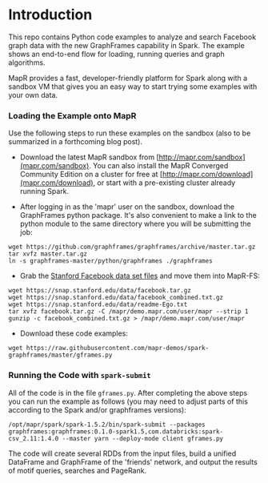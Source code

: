 # Introduction
This repo contains Python code examples to analyze and search Facebook graph data with the new GraphFrames capability in Spark.  The example shows an end-to-end flow for loading, running queries and graph algorithms.  

MapR provides a fast, developer-friendly platform for Spark along with a sandbox VM that gives you an easy way to start trying some examples with your own data.

### Loading the Example onto MapR

Use the following steps to run these examples on the sandbox (also to be summarized in a forthcoming blog post).

* Download the latest MapR sandbox from [http://mapr.com/sandbox](mapr.com/sandbox). You can also install the MapR Converged Community Edition on a cluster for free at [http://mapr.com/download](mapr.com/download), or start with a pre-existing cluster already running Spark.  

* After logging in as the 'mapr' user on the sandbox, download the GraphFrames python package. It's also convenient to make a link to the python module to the same directory where you will be submitting the job:
```
wget https://github.com/graphframes/graphframes/archive/master.tar.gz
tar xvfz master.tar.gz
ln -s graphframes-master/python/graphframes ./graphframes
```
* Grab the [Stanford Facebook data set files](https://snap.stanford.edu/data/egonets-Facebook.html) and move them into MapR-FS:
```
wget https://snap.stanford.edu/data/facebook.tar.gz
wget https://snap.stanford.edu/data/facebook_combined.txt.gz
wget https://snap.stanford.edu/data/readme-Ego.txt
tar xvfz facebook.tar.gz -C /mapr/demo.mapr.com/user/mapr --strip 1
gunzip -c facebook_combined.txt.gz > /mapr/demo.mapr.com/user/mapr
```
* Download these code examples:
```
wget https://raw.githubusercontent.com/mapr-demos/spark-graphframes/master/gframes.py
```

### Running the Code with ```spark-submit```
All of the code is in the file ```gframes.py```.  After completing the above steps you can run the example as follows (you may need to adjust parts of this according to the Spark and/or graphframes versions):

```
/opt/mapr/spark/spark-1.5.2/bin/spark-submit --packages graphframes:graphframes:0.1.0-spark1.5,com.databricks:spark-csv_2.11:1.4.0 --master yarn --deploy-mode client gframes.py
```
The code will create several RDDs from the input files, build a unified DataFrame and GraphFrame of the 'friends' network, and output the results of motif queries, searches and PageRank.




